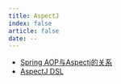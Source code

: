 ```yaml
---
title: AspectJ
index: false
article: false
date: --
---
```


- [Spring AOP与Aspectj的关系](Spring%20AOP与Aspectj的关系.md)
- [AspectJ DSL](AspectJ%20DSL.md)